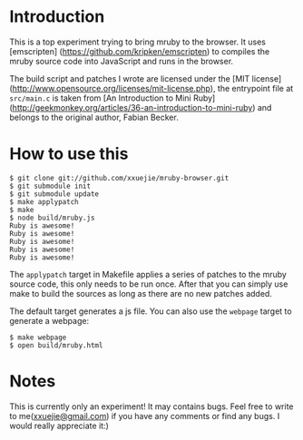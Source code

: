 # Introduction

This is a top experiment trying to bring mruby to the browser. It uses [emscripten]
(https://github.com/kripken/emscripten) to compiles the mruby source code into
JavaScript and runs in the browser.

The build script and patches I wrote are licensed under the [MIT license]
(http://www.opensource.org/licenses/mit-license.php), the entrypoint file at
`src/main.c` is taken from [An Introduction to Mini Ruby]
(http://geekmonkey.org/articles/36-an-introduction-to-mini-ruby) and
belongs to the original author, Fabian Becker.

# How to use this

    $ git clone git://github.com/xxuejie/mruby-browser.git
    $ git submodule init
    $ git submodule update
    $ make applypatch
    $ make
    $ node build/mruby.js
    Ruby is awesome!
    Ruby is awesome!
    Ruby is awesome!
    Ruby is awesome!
    Ruby is awesome!

The `applypatch` target in Makefile applies a series of patches to the mruby source code, this only needs to be run once. After that you can simply use make to build the sources as long as there are no new patches added.

The default target generates a js file. You can also use the `webpage` target to generate a webpage:

    $ make webpage
    $ open build/mruby.html

# Notes

This is currently only an experiment! It may contains bugs. Feel free to write to me(xxuejie@gmail.com) if you have any comments or find any bugs. I would really appreciate it:)

